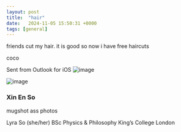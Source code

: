 ```yaml
---
layout: post
title:  "hair"
date:   2024-11-05 15:50:31 +0000
tags: [general]
---
```

friends cut my hair. it is good so now i have free haircuts

coco

Sent from Outlook for iOS
![image](https://github.com/user-attachments/assets/2552f6ae-4718-4ae9-bdc4-5d9be727cb01)

![image](https://github.com/user-attachments/assets/242a8597-ff58-4b87-9420-e1d05dba955f)

### Xin En So
mugshot ass photos

Lyra So (she/her)
BSc Physics & Philosophy
King’s College London
